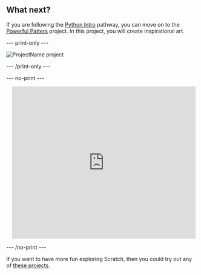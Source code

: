 ## What next?

If you are following the [Python Intro](https://projects.raspberrypi.org/en/pathways/python-intro) pathway, you can move on to the [Powerful Patters](https://projects.raspberrypi.org/en/projects/powerful-patterns) project. In this project, you will create inspirational art.

--- print-only ---

![ProjectName project](images/projectname-project.png)

--- /print-only ---

--- no-print ---

<div class="scratch-preview" style="margin-left: 15px;">
  <iframe allowtransparency="true" width="485" height="402" src="https://scratch.mit.edu/projects/embed/486719199/?autostart=false" frameborder="0"></iframe>
</div>

--- /no-print ---

If you want to have more fun exploring Scratch, then you could try out any of [these projects](https://projects.raspberrypi.org/en/projects?software%5B%5D=scratch&curriculum%5B%5D=%201).
